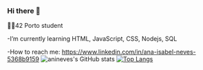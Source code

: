 ### Hi there 👋

 👩‍🎓42 Porto student
 
 -I’m currently learning HTML, JavaScript, CSS, Nodejs, SQL
 
 -How to reach me: https://www.linkedin.com/in/ana-isabel-neves-5368b9159
![anineves's GitHub stats](https://github-readme-stats.vercel.app/api?username=anineves&show_icons=true&theme=radical)
[![Top Langs](https://github-readme-stats.vercel.app/api/top-langs/?username=anineves)](https://github.com/anineves/github-readme-stats)
